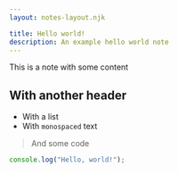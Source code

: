 ```yaml
---
layout: notes-layout.njk

title: Hello world!
description: An example hello world note
---
```


This is a note with some content

## With another header

* With a list
* With `monospaced` text

> And some code

```js
console.log("Hello, world!");
```
